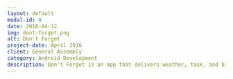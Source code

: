 ```yaml
---
layout: default
modal-id: 0
date: 2016-04-12
img: dont-forget.png
alt: Don't Forget
project-date: April 2016
client: General Assembly
category: Android Development
description: Don't Forget is an app that delivers weather, task, and birthday reminders to users via notifications custom-timed to fit their schedule. The app is very customizable thanks to a robust set of user-controlled preferences on the settings screen. You can check it out in the <a href="https://play.google.com/store/apps/details?id=com.charlesdrews.dontforget">Google Play Store</a> and on <a href="https://github.com/charlesdrews/Dont-Forget">GitHub</a>.<br><br>This project was a great opportunity to use some popular third-party libraries like Retrofit, Picasso, and Realm. It was also a good exercise in multithreaded, asynchronous programming, using a Sync Adapter to gather data from the Weather Underground API and Intent Services to schedule and launch notifications. 
---
```

